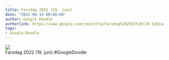 ```yaml
---
title: Farsdag 2022 (19. juni)
date: "2022-06-19 00:00:00"
author: Google Doodle
authorlink: https://www.google.com/search?q=Farsdag%202022%20(19.%20juni)
tags:
- Google-Doodle
---
```

<img src="https://www.google.com/logos/doodles/2022/fathers-day-2022-june-19-6753651837109444-law.gif" referrerpolicy="no-referrer"><br>Farsdag 2022 (19. juni) #GoogleDoodle